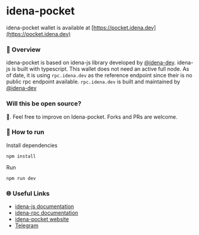 # idena-pocket
idena-pocket wallet is available at [https://pocket.idena.dev](https://pocket.idena.dev)

### 🔎 Overview
idena-pocket is based on idena-js library developed by [@idena-dev](https://github.com/idena-dev). idena-js is built with typescript. This wallet does not need an active full node. As of date, it is using ```rpc.idena.dev``` as the reference endpoint since their is no public rpc endpoint available. ```rpc.idena.dev``` is built and maintained by [@idena-dev](https://github.com/idena-dev)

### Will this be open source?
💯. Feel free to improve on Idena-pocket. Forks and PRs are welcome.

### 🔧 How to run
Install dependencies
```
npm install
```

Run
```
npm run dev
```

### 🌐 Useful Links 
- [idena-js documentation](https://www.idena.dev/idena-js/quick-start)
- [idena-rpc documentation](https://github.com/idena-dev/idena-rpc)
- [idena-pocket website](https://pocket.idena.dev)
- [Telegram](https://t.me/idenadev)

